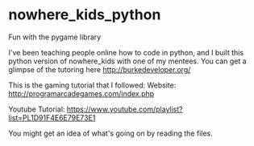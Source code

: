 # nowhere_kids_python
Fun with the pygame library

I've been teaching people online how to code in python, and I built this python version of nowhere_kids with one of my mentees. You can get a glimpse of the tutoring here http://burkedeveloper.org/

This is the gaming tutorial that I followed: 
  Website: http://programarcadegames.com/index.php
  
  Youtube Tutorial: https://www.youtube.com/playlist?list=PL1D91F4E6E79E73E1

You might get an idea of what's going on by reading the files. 
